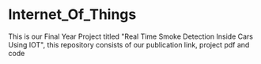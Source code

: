 # Internet_Of_Things
This is our Final Year Project titled "Real Time Smoke Detection Inside Cars Using IOT", this repository consists of our publication link, project pdf and code
